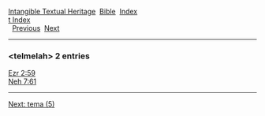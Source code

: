 [Intangible Textual Heritage](../../index)  [Bible](../index) 
[Index](index)   
[t Index](_t_)  
  [Previous](c11361)  [Next](c11363) 

------------------------------------------------------------------------

### &lt;telmelah&gt; 2 entries

[Ezr 2:59](../kjv/ezr002.htm#059)  
[Neh 7:61](../kjv/neh007.htm#061)  

------------------------------------------------------------------------

[Next: tema (5)](c11363)
